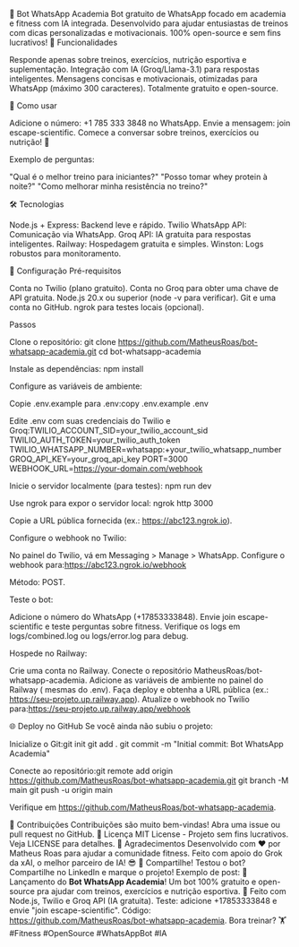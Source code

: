 🤖 Bot WhatsApp Academia
Bot gratuito de WhatsApp focado em academia e fitness com IA integrada. Desenvolvido para ajudar entusiastas de treinos com dicas personalizadas e motivacionais. 100% open-source e sem fins lucrativos!
🎯 Funcionalidades

Responde apenas sobre treinos, exercícios, nutrição esportiva e suplementação.
Integração com IA (Groq/Llama-3.1) para respostas inteligentes.
Mensagens concisas e motivacionais, otimizadas para WhatsApp (máximo 300 caracteres).
Totalmente gratuito e open-source.

🚀 Como usar

Adicione o número: +1 785 333 3848 no WhatsApp.
Envie a mensagem: join escape-scientific.
Comece a conversar sobre treinos, exercícios ou nutrição! 💪

Exemplo de perguntas:

"Qual é o melhor treino para iniciantes?"
"Posso tomar whey protein à noite?"
"Como melhorar minha resistência no treino?"

🛠️ Tecnologias

Node.js + Express: Backend leve e rápido.
Twilio WhatsApp API: Comunicação via WhatsApp.
Groq API: IA gratuita para respostas inteligentes.
Railway: Hospedagem gratuita e simples.
Winston: Logs robustos para monitoramento.

📝 Configuração
Pré-requisitos

Conta no Twilio (plano gratuito).
Conta no Groq para obter uma chave de API gratuita.
Node.js 20.x ou superior (node -v para verificar).
Git e uma conta no GitHub.
ngrok para testes locais (opcional).

Passos

Clone o repositório:
git clone https://github.com/MatheusRoas/bot-whatsapp-academia.git
cd bot-whatsapp-academia


Instale as dependências:
npm install


Configure as variáveis de ambiente:

Copie .env.example para .env:copy .env.example .env


Edite .env com suas credenciais do Twilio e Groq:TWILIO_ACCOUNT_SID=your_twilio_account_sid
TWILIO_AUTH_TOKEN=your_twilio_auth_token
TWILIO_WHATSAPP_NUMBER=whatsapp:+your_twilio_whatsapp_number
GROQ_API_KEY=your_groq_api_key
PORT=3000
WEBHOOK_URL=https://your-domain.com/webhook




Inicie o servidor localmente (para testes):
npm run dev

Use ngrok para expor o servidor local:
ngrok http 3000

Copie a URL pública fornecida (ex.: https://abc123.ngrok.io).

Configure o webhook no Twilio:

No painel do Twilio, vá em Messaging > Manage > WhatsApp.
Configure o webhook para:https://abc123.ngrok.io/webhook

Método: POST.


Teste o bot:

Adicione o número do WhatsApp (+17853333848).
Envie join escape-scientific e teste perguntas sobre fitness.
Verifique os logs em logs/combined.log ou logs/error.log para debug.


Hospede no Railway:

Crie uma conta no Railway.
Conecte o repositório MatheusRoas/bot-whatsapp-academia.
Adicione as variáveis de ambiente no painel do Railway ( mesmas do .env).
Faça deploy e obtenha a URL pública (ex.: https://seu-projeto.up.railway.app).
Atualize o webhook no Twilio para:https://seu-projeto.up.railway.app/webhook





🌐 Deploy no GitHub
Se você ainda não subiu o projeto:

Inicialize o Git:git init
git add .
git commit -m "Initial commit: Bot WhatsApp Academia"


Conecte ao repositório:git remote add origin https://github.com/MatheusRoas/bot-whatsapp-academia.git
git branch -M main
git push -u origin main


Verifique em https://github.com/MatheusRoas/bot-whatsapp-academia.

🤝 Contribuições
Contribuições são muito bem-vindas! Abra uma issue ou pull request no GitHub.
📄 Licença
MIT License - Projeto sem fins lucrativos. Veja LICENSE para detalhes.
🙌 Agradecimentos
Desenvolvido com ❤️ por Matheus Roas para ajudar a comunidade fitness. Feito com apoio do Grok da xAI, o melhor parceiro de IA! 😎
📢 Compartilhe!
Testou o bot? Compartilhe no LinkedIn e marque o projeto! Exemplo de post:
🚀 Lançamento do **Bot WhatsApp Academia**! Um bot 100% gratuito e open-source pra ajudar com treinos, exercícios e nutrição esportiva. 💪 Feito com Node.js, Twilio e Groq API (IA gratuita). Teste: adicione +17853333848 e envie "join escape-scientific". Código: https://github.com/MatheusRoas/bot-whatsapp-academia. Bora treinar? 🏋️ #Fitness #OpenSource #WhatsAppBot #IA

